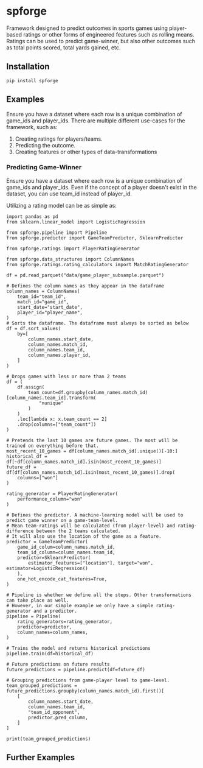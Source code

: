 # spforge

Framework designed to predict outcomes in sports games using player-based ratings or other forms of engineered features such as rolling means.
Ratings can be used to predict game-winner, but also other outcomes such as total points scored, total yards gained, etc.

## Installation

```
pip install spforge
```


## Examples
Ensure you have a dataset where each row is a unique combination of game_ids and player_ids.
There are multiple different use-cases for the framework, such as:
1. Creating ratings for players/teams.
2. Predicting the outcome.
3. Creating features or other types of data-transformations

### Predicting Game-Winner

Ensure you have a dataset where each row is a unique combination of game_ids and player_ids. 
Even if the concept of a player doesn't exist in the dataset, you can use team_id instead of player_id.

Utilizing a rating model can be as simple as:

```
import pandas as pd
from sklearn.linear_model import LogisticRegression

from spforge.pipeline import Pipeline
from spforge.predictor import GameTeamPredictor, SklearnPredictor

from spforge.ratings import PlayerRatingGenerator

from spforge.data_structures import ColumnNames
from spforge.ratings.rating_calculators import MatchRatingGenerator

df = pd.read_parquet("data/game_player_subsample.parquet")

# Defines the column names as they appear in the dataframe
column_names = ColumnNames(
    team_id="team_id",
    match_id="game_id",
    start_date="start_date",
    player_id="player_name",
)
# Sorts the dataframe. The dataframe must always be sorted as below
df = df.sort_values(
    by=[
        column_names.start_date,
        column_names.match_id,
        column_names.team_id,
        column_names.player_id,
    ]
)

# Drops games with less or more than 2 teams
df = (
    df.assign(
        team_count=df.groupby(column_names.match_id)[column_names.team_id].transform(
            "nunique"
        )
    )
    .loc[lambda x: x.team_count == 2]
    .drop(columns=["team_count"])
)

# Pretends the last 10 games are future games. The most will be trained on everything before that.
most_recent_10_games = df[column_names.match_id].unique()[-10:]
historical_df = df[~df[column_names.match_id].isin(most_recent_10_games)]
future_df = df[df[column_names.match_id].isin(most_recent_10_games)].drop(
    columns=["won"]
)

rating_generator = PlayerRatingGenerator(
    performance_column="won"
)

# Defines the predictor. A machine-learning model will be used to predict game winner on a game-team-level.
# Mean team-ratings will be calculated (from player-level) and rating-difference between the 2 teams calculated.
# It will also use the location of the game as a feature.
predictor = GameTeamPredictor(
    game_id_colum=column_names.match_id,
    team_id_column=column_names.team_id,
    predictor=SklearnPredictor(
        estimator_features=["location"], target="won", estimator=LogisticRegression()
    ),
    one_hot_encode_cat_features=True,
)

# Pipeline is whether we define all the steps. Other transformations can take place as well.
# However, in our simple example we only have a simple rating-generator and a predictor.
pipeline = Pipeline(
    rating_generators=rating_generator,
    predictor=predictor,
    column_names=column_names,
)

# Trains the model and returns historical predictions
pipeline.train(df=historical_df)

# Future predictions on future results
future_predictions = pipeline.predict(df=future_df)

# Grouping predictions from game-player level to game-level.
team_grouped_predictions = future_predictions.groupby(column_names.match_id).first()[
    [
        column_names.start_date,
        column_names.team_id,
        "team_id_opponent",
        predictor.pred_column,
    ]
]

print(team_grouped_predictions)

```

## Further Examples


